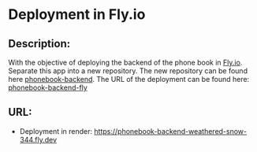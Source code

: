 # Deployment in Fly.io

## Description:

With the objective of deploying the backend of the phone book in [Fly.io](https://fly.io). Separate this app into a new repository. The new repository can be found here [phonebook-backend](https://github.com/eraykeskinmac/phonebook-backend). The URL of the deployment can be found here: [phonebook-backend-fly](https://phonebook-backend-weathered-snow-344.fly.dev)

## URL:

- Deployment in render: https://phonebook-backend-weathered-snow-344.fly.dev
